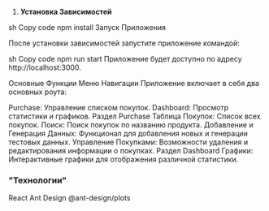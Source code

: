 1. **Установка Зависимостей**

sh
Copy code
npm install
Запуск Приложения

После установки зависимостей запустите приложение командой:

sh
Copy code
npm run start
Приложение будет доступно по адресу http://localhost:3000.

Основные Функции
Меню Навигации
Приложение включает в себя два основных роута:

Purchase: Управление списком покупок.
Dashboard: Просмотр статистики и графиков.
Раздел Purchase
Таблица Покупок: Список всех покупок.
Поиск: Поиск покупок по названию продукта.
Добавление и Генерация Данных: Функционал для добавления новых и генерации тестовых данных.
Управление Покупками: Возможности удаления и редактирования информации о покупках.
Раздел Dashboard
Графики: Интерактивные графики для отображения различной статистики.

### "Технологии"

React
Ant Design
@ant-design/plots

